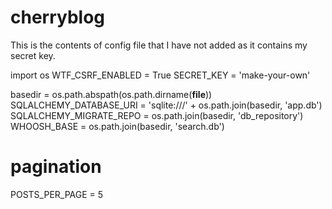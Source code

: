 # cherryblog
This is the contents of config file that I have not added as it contains my secret key. 

import os
WTF_CSRF_ENABLED = True
SECRET_KEY = 'make-your-own'

basedir = os.path.abspath(os.path.dirname(__file__))
SQLALCHEMY_DATABASE_URI = 'sqlite:///' + os.path.join(basedir, 'app.db')
SQLALCHEMY_MIGRATE_REPO = os.path.join(basedir, 'db_repository')
WHOOSH_BASE = os.path.join(basedir, 'search.db')

# pagination
POSTS_PER_PAGE = 5

